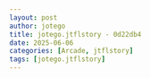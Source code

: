 ```yaml
---
layout: post
author: jotego
title: jotego.jtflstory - 0d22db4
date: 2025-06-06
categories: [Arcade, jtflstory]
tags: [jotego.jtflstory]
---
```



